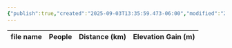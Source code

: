 ```yaml
---
{"publish":true,"created":"2025-09-03T13:35:59.473-06:00","modified":"2025-09-03T14:57:08.478-06:00","published":"2025-09-03T14:57:08.478-06:00","tags":["route"],"cssclasses":"","elevation":null,"region":"Kananaskis","location":null,"DWYT":null,"Kane":"Moderate","completed":false}
---
```



| file name | People | Distance (km) | Elevation Gain (m) |
| --------- | ------ | ------------- | ------------------ |